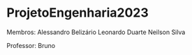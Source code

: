 # ProjetoEngenharia2023

Membros:
Alessandro Belizário
Leonardo Duarte
Neilson Silva 

Professor: 
Bruno
